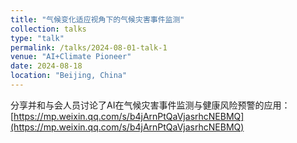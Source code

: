 ```yaml
---
title: "气候变化适应视角下的气候灾害事件监测"
collection: talks
type: "talk"
permalink: /talks/2024-08-01-talk-1
venue: "AI+Climate Pioneer"
date: 2024-08-18
location: "Beijing, China"
---
```


分享并和与会人员讨论了AI在气候灾害事件监测与健康风险预警的应用：[https://mp.weixin.qq.com/s/b4jArnPtQaVjasrhcNEBMQ](https://mp.weixin.qq.com/s/b4jArnPtQaVjasrhcNEBMQ)

